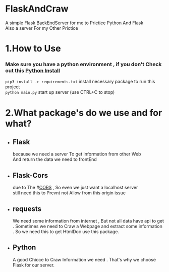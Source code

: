 # FlaskAndCraw
A simple Flask BackEndServer for me to Prictice Python And Flask  
Also a server For my Other Prictice

# 1.How to Use 
### Make sure you have a python environment , if you don't Check out this [Python Install](https://www.python.org/) 
  `pip3 install -r requirements.txt` install necessary package to run this project  
  `python main.py` start up server   (use CTRL+C to stop)
  
# 2.What package's do we use and for what?
* ## Flask  
  because we need a server To get information from other Web  
  And return the data we need to frontEnd
* ## Flask-Cors
  due to The #[CORS](https://developer.mozilla.org/en-US/docs/Web/HTTP/CORS) , So even we just want a localhost server  
  still need this to Prevnt not Allow from this origin issue  
* ## requests
  We need  some information from internet , But not all data have api to get .
  Sometimes we need to Craw a Webpage and extract some information . So we need this to get HtmlDoc use this package.
* ## Python
  A good Chioce to Craw Information we need . That's why we choose Flask for our server.
